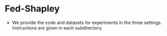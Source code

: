 # Fed-Shapley
- We provide the code and datasets for experiments in the three settings. Instructions are given in each subdirectory.